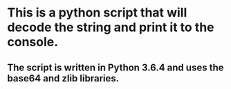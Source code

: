 # This is a python script that will decode the string and print it to the console.
## The script is written in Python 3.6.4 and uses the base64 and zlib libraries.
